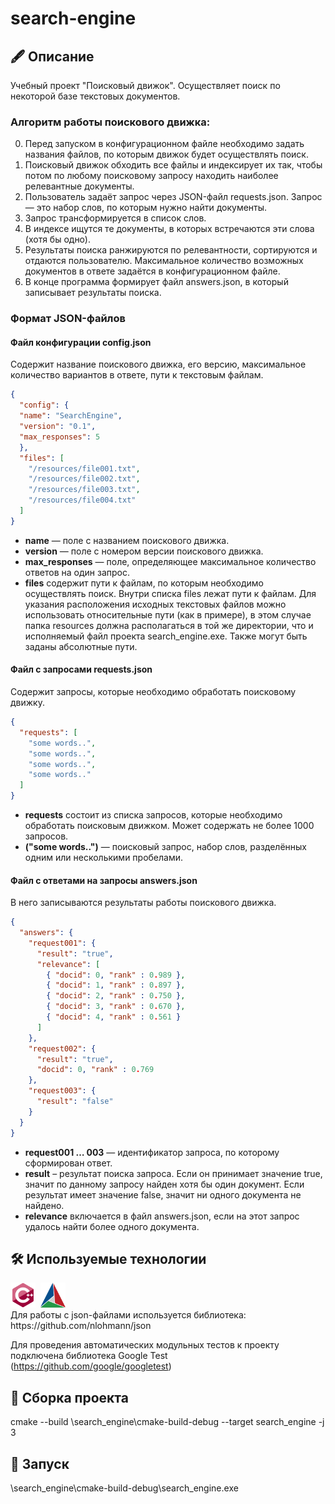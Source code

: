 ﻿# search-engine
## 🖋️ Описание
Учебный проект "Поисковый движок". Осуществляет поиск по некоторой базе текстовых документов.
### Алгоритм работы поискового движка:
0. Перед запуском в конфигурационном файле необходимо задать названия файлов, по которым движок будет осуществлять поиск.
1. Поисковый движок обходить все файлы и индексирует их так, чтобы потом по любому поисковому запросу находить наиболее релевантные документы.
2. Пользователь задаёт запрос через JSON-файл requests.json. Запрос — это набор слов, по которым нужно найти документы.
3. Запрос трансформируется в список слов.
4. В индексе ищутся те документы, в которых встречаются эти слова (хотя бы одно).
5. Результаты поиска ранжируются по релевантности, сортируются и отдаются пользователю. Максимальное количество возможных документов в ответе задаётся в конфигурационном файле.
6. В конце программа формирует файл answers.json, в который записывает результаты поиска.
### Формат JSON-файлов
#### Файл конфигурации config.json
Cодержит название поискового движка, его версию, максимальное количество вариантов в ответе, пути к текстовым файлам.
```json
{
  "config": {
  "name": "SearchEngine",
  "version": "0.1",
  "max_responses": 5
  },
  "files": [
    "/resources/file001.txt",
    "/resources/file002.txt",
    "/resources/file003.txt",
    "/resources/file004.txt"
  ]
}
```
- **name** — поле с названием поискового движка.
- **version** — поле с номером версии поискового движка.
- **max_responses** — поле, определяющее максимальное количество ответов на один запрос.
- **files** содержит пути к файлам, по которым необходимо осуществлять поиск. Внутри списка files лежат пути к файлам.
Для указания расположения исходных текстовых файлов можно использовать относительные пути (как в примере), в этом случае папка resources должна располагаться в той же директории, что и исполняемый файл проекта search_engine.exe. Также могут быть заданы абсолютные пути.
#### Файл с запросами requests.json
Содержит запросы, которые необходимо обработать поисковому движку.
```json
{
  "requests": [
    "some words..",
    "some words..",
    "some words..",
    "some words.."
  ]
}
```
- **requests** состоит из списка запросов, которые необходимо обработать поисковым движком. Может содержать не более 1000 запросов.
- **("some words..")** — поисковый запрос, набор слов, разделённых одним или несколькими пробелами.
#### Файл с ответами на запросы answers.json
В него записываются результаты работы поискового движка.
```json
{
  "answers": {
    "request001": {
      "result": "true",
      "relevance": [
        { "docid": 0, "rank" : 0.989 },
        { "docid": 1, "rank" : 0.897 },
        { "docid": 2, "rank" : 0.750 },
        { "docid": 3, "rank" : 0.670 },
        { "docid": 4, "rank" : 0.561 }
      ]
    },
    "request002": {
      "result": "true",
      "docid": 0, "rank" : 0.769
    },
    "request003": {
      "result": "false"
    }
  }
}
```
- **request001 … 003** — идентификатор запроса, по которому сформирован ответ.
- **result** – результат поиска запроса. Если он принимает значение true, значит по данному запросу найден хотя бы один документ. Если результат имеет значение false, значит ни одного документа не найдено.
- **relevance** включается в файл answers.json, если на этот запрос удалось найти более одного документа.
## 🛠️ Используемые технологии
<div>
  <img src="https://github.com/devicons/devicon/blob/master/icons/cplusplus/cplusplus-original.svg" title="C++" alt="C++" width="40" height="40"/>&nbsp;
  <img src="https://github.com/devicons/devicon/blob/master/icons/cmake/cmake-original.svg" title="CMake" alt="CMake" width="40" height="40"/>&nbsp;
</div>
Для работы с json-файлами используется библиотека:
https://github.com/nlohmann/json

Для проведения автоматических модульных тестов к проекту подключена библиотека Google Test (https://github.com/google/googletest)

## 🔨 Сборка проекта
cmake --build \search_engine\cmake-build-debug --target search_engine -j 3

## 🚀 Запуск
\search_engine\cmake-build-debug\search_engine.exe

